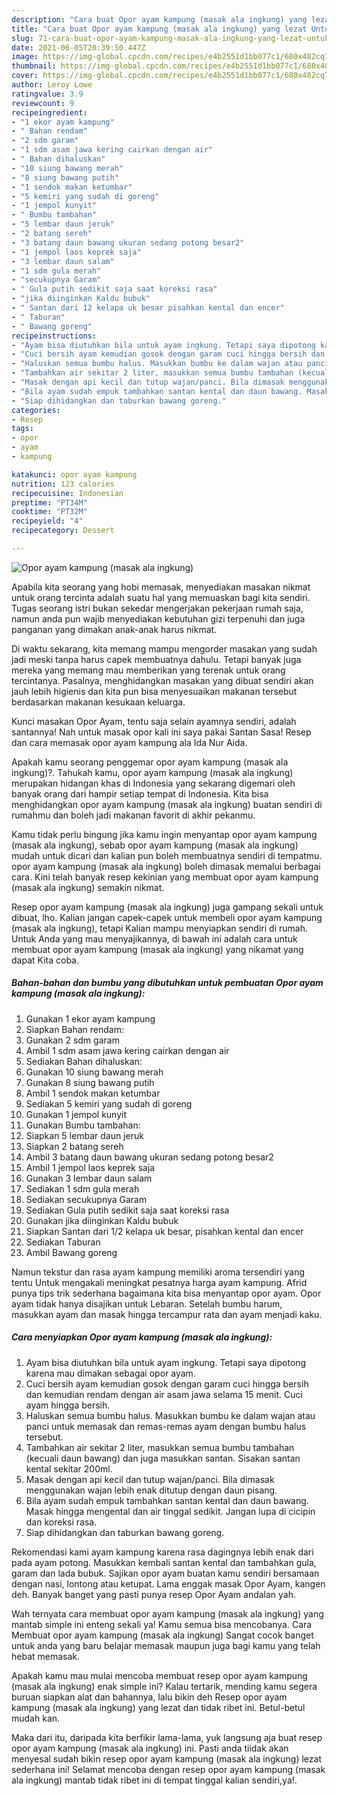 ```yaml
---
description: "Cara buat Opor ayam kampung (masak ala ingkung) yang lezat Untuk Jualan"
title: "Cara buat Opor ayam kampung (masak ala ingkung) yang lezat Untuk Jualan"
slug: 71-cara-buat-opor-ayam-kampung-masak-ala-ingkung-yang-lezat-untuk-jualan
date: 2021-06-05T20:39:50.447Z
image: https://img-global.cpcdn.com/recipes/e4b2551d1bb077c1/680x482cq70/opor-ayam-kampung-masak-ala-ingkung-foto-resep-utama.jpg
thumbnail: https://img-global.cpcdn.com/recipes/e4b2551d1bb077c1/680x482cq70/opor-ayam-kampung-masak-ala-ingkung-foto-resep-utama.jpg
cover: https://img-global.cpcdn.com/recipes/e4b2551d1bb077c1/680x482cq70/opor-ayam-kampung-masak-ala-ingkung-foto-resep-utama.jpg
author: Leroy Lowe
ratingvalue: 3.9
reviewcount: 9
recipeingredient:
- "1 ekor ayam kampung"
- " Bahan rendam"
- "2 sdm garam"
- "1 sdm asam jawa kering cairkan dengan air"
- " Bahan dihaluskan"
- "10 siung bawang merah"
- "8 siung bawang putih"
- "1 sendok makan ketumbar"
- "5 kemiri yang sudah di goreng"
- "1 jempol kunyit"
- " Bumbu tambahan"
- "5 lembar daun jeruk"
- "2 batang sereh"
- "3 batang daun bawang ukuran sedang potong besar2"
- "1 jempol laos keprek saja"
- "3 lembar daun salam"
- "1 sdm gula merah"
- "secukupnya Garam"
- " Gula putih sedikit saja saat koreksi rasa"
- "jika diinginkan Kaldu bubuk"
- " Santan dari 12 kelapa uk besar pisahkan kental dan encer"
- " Taburan"
- " Bawang goreng"
recipeinstructions:
- "Ayam bisa diutuhkan bila untuk ayam ingkung. Tetapi saya dipotong karena mau dimakan sebagai opor ayam."
- "Cuci bersih ayam kemudian gosok dengan garam cuci hingga bersih dan kemudian rendam dengan air asam jawa selama 15 menit. Cuci ayam hingga bersih."
- "Haluskan semua bumbu halus. Masukkan bumbu ke dalam wajan atau panci untuk memasak dan remas-remas ayam dengan bumbu halus tersebut."
- "Tambahkan air sekitar 2 liter, masukkan semua bumbu tambahan (kecuali daun bawang) dan juga masukkan santan. Sisakan santan kental sekitar 200ml."
- "Masak dengan api kecil dan tutup wajan/panci. Bila dimasak menggunakan wajan lebih enak ditutup dengan daun pisang."
- "Bila ayam sudah empuk tambahkan santan kental dan daun bawang. Masak hingga mengental dan air tinggal sedikit. Jangan lupa di cicipin dan koreksi rasa."
- "Siap dihidangkan dan taburkan bawang goreng."
categories:
- Resep
tags:
- opor
- ayam
- kampung

katakunci: opor ayam kampung 
nutrition: 123 calories
recipecuisine: Indonesian
preptime: "PT34M"
cooktime: "PT32M"
recipeyield: "4"
recipecategory: Dessert

---
```



![Opor ayam kampung (masak ala ingkung)](https://img-global.cpcdn.com/recipes/e4b2551d1bb077c1/680x482cq70/opor-ayam-kampung-masak-ala-ingkung-foto-resep-utama.jpg)

Apabila kita seorang yang hobi memasak, menyediakan masakan nikmat untuk orang tercinta adalah suatu hal yang memuaskan bagi kita sendiri. Tugas seorang istri bukan sekedar mengerjakan pekerjaan rumah saja, namun anda pun wajib menyediakan kebutuhan gizi terpenuhi dan juga panganan yang dimakan anak-anak harus nikmat.

Di waktu  sekarang, kita memang mampu mengorder masakan yang sudah jadi meski tanpa harus capek membuatnya dahulu. Tetapi banyak juga mereka yang memang mau memberikan yang terenak untuk orang tercintanya. Pasalnya, menghidangkan masakan yang dibuat sendiri akan jauh lebih higienis dan kita pun bisa menyesuaikan makanan tersebut berdasarkan makanan kesukaan keluarga. 

Kunci masakan Opor Ayam, tentu saja selain ayamnya sendiri, adalah santannya! Nah untuk masak opor kali ini saya pakai Santan Sasa! Resep dan cara memasak opor ayam kampung ala Ida Nur Aida.

Apakah kamu seorang penggemar opor ayam kampung (masak ala ingkung)?. Tahukah kamu, opor ayam kampung (masak ala ingkung) merupakan hidangan khas di Indonesia yang sekarang digemari oleh banyak orang dari hampir setiap tempat di Indonesia. Kita bisa menghidangkan opor ayam kampung (masak ala ingkung) buatan sendiri di rumahmu dan boleh jadi makanan favorit di akhir pekanmu.

Kamu tidak perlu bingung jika kamu ingin menyantap opor ayam kampung (masak ala ingkung), sebab opor ayam kampung (masak ala ingkung) mudah untuk dicari dan kalian pun boleh membuatnya sendiri di tempatmu. opor ayam kampung (masak ala ingkung) boleh dimasak memalui berbagai cara. Kini telah banyak resep kekinian yang membuat opor ayam kampung (masak ala ingkung) semakin nikmat.

Resep opor ayam kampung (masak ala ingkung) juga gampang sekali untuk dibuat, lho. Kalian jangan capek-capek untuk membeli opor ayam kampung (masak ala ingkung), tetapi Kalian mampu menyiapkan sendiri di rumah. Untuk Anda yang mau menyajikannya, di bawah ini adalah cara untuk membuat opor ayam kampung (masak ala ingkung) yang nikamat yang dapat Kita coba.

<!--inarticleads1-->

##### Bahan-bahan dan bumbu yang dibutuhkan untuk pembuatan Opor ayam kampung (masak ala ingkung):

1. Gunakan 1 ekor ayam kampung
1. Siapkan  Bahan rendam:
1. Gunakan 2 sdm garam
1. Ambil 1 sdm asam jawa kering cairkan dengan air
1. Sediakan  Bahan dihaluskan:
1. Gunakan 10 siung bawang merah
1. Gunakan 8 siung bawang putih
1. Ambil 1 sendok makan ketumbar
1. Sediakan 5 kemiri yang sudah di goreng
1. Gunakan 1 jempol kunyit
1. Gunakan  Bumbu tambahan:
1. Siapkan 5 lembar daun jeruk
1. Siapkan 2 batang sereh
1. Ambil 3 batang daun bawang ukuran sedang potong besar2
1. Ambil 1 jempol laos keprek saja
1. Gunakan 3 lembar daun salam
1. Sediakan 1 sdm gula merah
1. Sediakan secukupnya Garam
1. Sediakan  Gula putih sedikit saja saat koreksi rasa
1. Gunakan jika diinginkan Kaldu bubuk
1. Siapkan  Santan dari 1/2 kelapa uk besar, pisahkan kental dan encer
1. Sediakan  Taburan
1. Ambil  Bawang goreng


Namun tekstur dan rasa ayam kampung memiliki aroma tersendiri yang tentu Untuk mengakali meningkat pesatnya harga ayam kampung. Afrid punya tips trik sederhana bagaimana kita bisa menyantap opor ayam. Opor ayam tidak hanya disajikan untuk Lebaran. Setelah bumbu harum, masukkan ayam dan masak hingga tercampur rata dan ayam menjadi kaku. 

<!--inarticleads2-->

##### Cara menyiapkan Opor ayam kampung (masak ala ingkung):

1. Ayam bisa diutuhkan bila untuk ayam ingkung. Tetapi saya dipotong karena mau dimakan sebagai opor ayam.
1. Cuci bersih ayam kemudian gosok dengan garam cuci hingga bersih dan kemudian rendam dengan air asam jawa selama 15 menit. Cuci ayam hingga bersih.
1. Haluskan semua bumbu halus. Masukkan bumbu ke dalam wajan atau panci untuk memasak dan remas-remas ayam dengan bumbu halus tersebut.
1. Tambahkan air sekitar 2 liter, masukkan semua bumbu tambahan (kecuali daun bawang) dan juga masukkan santan. Sisakan santan kental sekitar 200ml.
1. Masak dengan api kecil dan tutup wajan/panci. Bila dimasak menggunakan wajan lebih enak ditutup dengan daun pisang.
1. Bila ayam sudah empuk tambahkan santan kental dan daun bawang. Masak hingga mengental dan air tinggal sedikit. Jangan lupa di cicipin dan koreksi rasa.
1. Siap dihidangkan dan taburkan bawang goreng.


Rekomendasi kami ayam kampung karena rasa dagingnya lebih enak dari pada ayam potong. Masukkan kembali santan kental dan tambahkan gula, garam dan lada bubuk. Sajikan opor ayam buatan kamu sendiri bersamaan dengan nasi, lontong atau ketupat. Lama enggak masak Opor Ayam, kangen deh. Banyak banget yang pasti punya resep Opor Ayam andalan yah. 

Wah ternyata cara membuat opor ayam kampung (masak ala ingkung) yang mantab simple ini enteng sekali ya! Kamu semua bisa mencobanya. Cara Membuat opor ayam kampung (masak ala ingkung) Sangat cocok banget untuk anda yang baru belajar memasak maupun juga bagi kamu yang telah hebat memasak.

Apakah kamu mau mulai mencoba membuat resep opor ayam kampung (masak ala ingkung) enak simple ini? Kalau tertarik, mending kamu segera buruan siapkan alat dan bahannya, lalu bikin deh Resep opor ayam kampung (masak ala ingkung) yang lezat dan tidak ribet ini. Betul-betul mudah kan. 

Maka dari itu, daripada kita berfikir lama-lama, yuk langsung aja buat resep opor ayam kampung (masak ala ingkung) ini. Pasti anda tiidak akan menyesal sudah bikin resep opor ayam kampung (masak ala ingkung) lezat sederhana ini! Selamat mencoba dengan resep opor ayam kampung (masak ala ingkung) mantab tidak ribet ini di tempat tinggal kalian sendiri,ya!.

